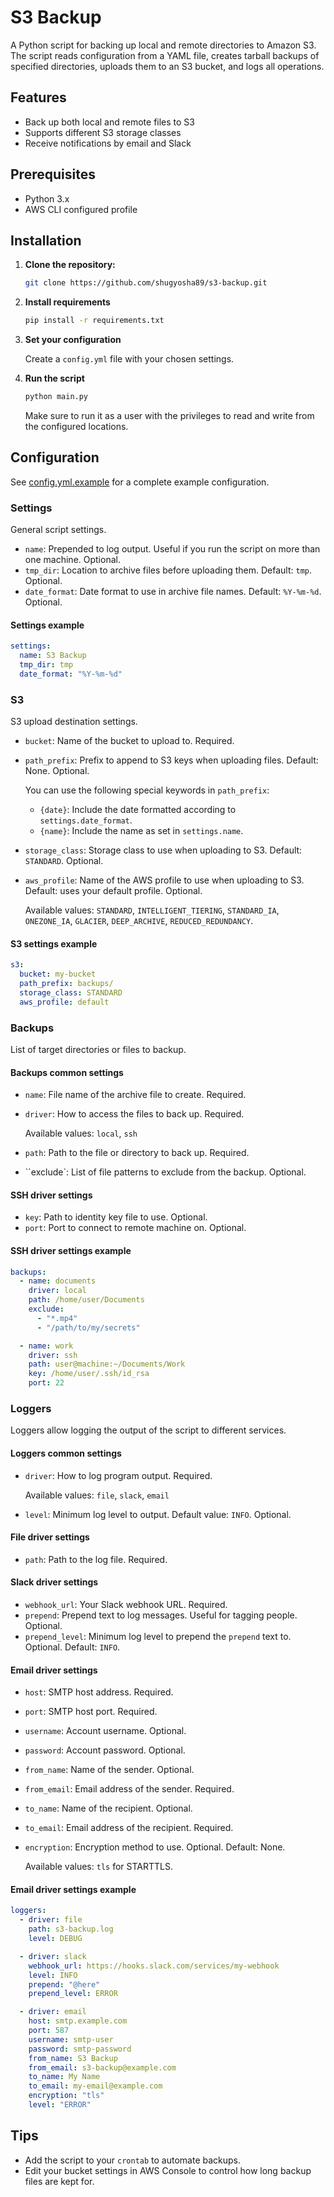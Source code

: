 # S3 Backup

A Python script for backing up local and remote directories to Amazon S3. The script reads configuration from a YAML file, creates tarball backups of specified directories, uploads them to an S3 bucket, and logs all operations.

## Features

- Back up both local and remote files to S3
- Supports different S3 storage classes
- Receive notifications by email and Slack

## Prerequisites

- Python 3.x
- AWS CLI configured profile

## Installation

1. **Clone the repository:**

   ```sh
   git clone https://github.com/shugyosha89/s3-backup.git
   ```

2. **Install requirements**

   ```sh
   pip install -r requirements.txt
   ```

3. **Set your configuration**

    Create a `config.yml` file with your chosen settings.

4. **Run the script**

   ```sh
   python main.py
   ```

   Make sure to run it as a user with the privileges to read and write from the configured locations.

## Configuration

See [config.yml.example](config.yml.example) for a complete example configuration.

### Settings

General script settings.

- `name`: Prepended to log output. Useful if you run the script on more than one machine. Optional.
- `tmp_dir`: Location to archive files before uploading them. Default: `tmp`. Optional.
- `date_format`: Date format to use in archive file names. Default: `%Y-%m-%d`. Optional.

#### Settings example

```yaml
settings:
  name: S3 Backup
  tmp_dir: tmp
  date_format: "%Y-%m-%d"
```

### S3

S3 upload destination settings.

- `bucket`: Name of the bucket to upload to. Required.
- `path_prefix`: Prefix to append to S3 keys when uploading files. Default: None. Optional.

  You can use the following special keywords in `path_prefix`:

  - `{date}`: Include the date formatted according to `settings.date_format`.
  - `{name}`: Include the name as set in `settings.name`.

- `storage_class`: Storage class to use when uploading to S3. Default: `STANDARD`. Optional.
- `aws_profile`: Name of the AWS profile to use when uploading to S3. Default: uses your default profile. Optional.

  Available values: `STANDARD`, `INTELLIGENT_TIERING`, `STANDARD_IA`, `ONEZONE_IA`, `GLACIER`, `DEEP_ARCHIVE`, `REDUCED_REDUNDANCY`.

#### S3 settings example

```yaml
s3:
  bucket: my-bucket
  path_prefix: backups/
  storage_class: STANDARD
  aws_profile: default
```

### Backups

List of target directories or files to backup.

#### Backups common settings

- `name`: File name of the archive file to create. Required.
- `driver`: How to access the files to back up. Required.

  Available values: `local`, `ssh`

- `path`: Path to the file or directory to back up. Required.
- ``exclude`: List of file patterns to exclude from the backup. Optional.

#### SSH driver settings

- `key`: Path to identity key file to use. Optional.
- `port`: Port to connect to remote machine on. Optional.

#### SSH driver settings example

```yaml
backups:
  - name: documents
    driver: local
    path: /home/user/Documents
    exclude:
      - "*.mp4"
      - "/path/to/my/secrets"

  - name: work
    driver: ssh
    path: user@machine:~/Documents/Work
    key: /home/user/.ssh/id_rsa
    port: 22
```

### Loggers

Loggers allow logging the output of the script to different services.

#### Loggers common settings

- `driver`: How to log program output. Required.

  Available values: `file`, `slack`, `email`

- `level`: Minimum log level to output. Default value: `INFO`. Optional.

#### File driver settings

- `path`: Path to the log file. Required.

#### Slack driver settings

- `webhook_url`: Your Slack webhook URL. Required.
- `prepend`: Prepend text to log messages. Useful for tagging people. Optional.
- `prepend_level`: Minimum log level to prepend the `prepend` text to. Optional. Default: `INFO`.

#### Email driver settings

- `host`: SMTP host address. Required.
- `port`: SMTP host port. Required.
- `username`: Account username. Optional.
- `password`: Account password. Optional.
- `from_name`: Name of the sender. Optional.
- `from_email`: Email address of the sender. Required.
- `to_name`: Name of the recipient. Optional.
- `to_email`: Email address of the recipient. Required.
- `encryption`: Encryption method to use. Optional. Default: None.

  Available values: `tls` for STARTTLS.

#### Email driver settings example

```yaml
loggers:
  - driver: file
    path: s3-backup.log
    level: DEBUG

  - driver: slack
    webhook_url: https://hooks.slack.com/services/my-webhook
    level: INFO
    prepend: "@here"
    prepend_level: ERROR

  - driver: email
    host: smtp.example.com
    port: 587
    username: smtp-user
    password: smtp-password
    from_name: S3 Backup
    from_email: s3-backup@example.com
    to_name: My Name
    to_email: my-email@example.com
    encryption: "tls"
    level: "ERROR"
```

## Tips

- Add the script to your `crontab` to automate backups.
- Edit your bucket settings in AWS Console to control how long backup files are kept for.
